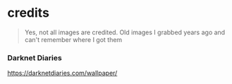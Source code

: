 # credits
> Yes, not all images are credited. Old images I grabbed years ago and can't remember where I got them

### Darknet Diaries
https://darknetdiaries.com/wallpaper/
